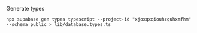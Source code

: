 Generate types

```
npx supabase gen types typescript --project-id "xjoxqxqiouhzquhxmfhm" --schema public > lib/database.types.ts
```
